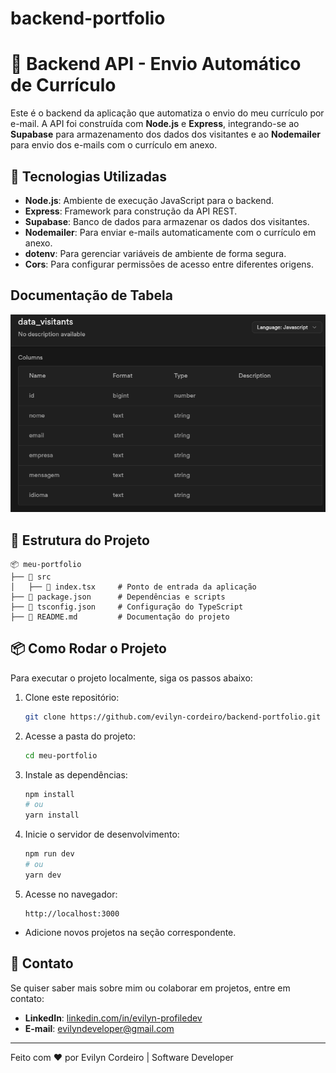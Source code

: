 # backend-portfolio

# 📌 Backend API - Envio Automático de Currículo

Este é o backend da aplicação que automatiza o envio do meu currículo por e-mail. A API foi construída com **Node.js** e **Express**, integrando-se ao **Supabase** para armazenamento dos dados dos visitantes e ao **Nodemailer** para envio dos e-mails com o currículo em anexo.

## 🚀 Tecnologias Utilizadas

- **Node.js**: Ambiente de execução JavaScript para o backend.
- **Express**: Framework para construção da API REST.
- **Supabase**: Banco de dados para armazenar os dados dos visitantes.
- **Nodemailer**: Para enviar e-mails automaticamente com o currículo em anexo.
- **dotenv**: Para gerenciar variáveis de ambiente de forma segura.
- **Cors**: Para configurar permissões de acesso entre diferentes origens.

## Documentação de Tabela

![alt text](image.png)

## 📂 Estrutura do Projeto

```
📦 meu-portfolio
├── 📂 src
│   ├── 📜 index.tsx     # Ponto de entrada da aplicação
├── 📜 package.json      # Dependências e scripts
├── 📜 tsconfig.json     # Configuração do TypeScript
├── 📜 README.md         # Documentação do projeto
```

## 📦 Como Rodar o Projeto

Para executar o projeto localmente, siga os passos abaixo:

1. Clone este repositório:

   ```sh
   git clone https://github.com/evilyn-cordeiro/backend-portfolio.git
   ```

2. Acesse a pasta do projeto:

   ```sh
   cd meu-portfolio
   ```

3. Instale as dependências:

   ```sh
   npm install
   # ou
   yarn install
   ```

4. Inicie o servidor de desenvolvimento:

   ```sh
   npm run dev
   # ou
   yarn dev
   ```

5. Acesse no navegador:
   ```
   http://localhost:3000
   ```

- Adicione novos projetos na seção correspondente.

## 📌 Contato

Se quiser saber mais sobre mim ou colaborar em projetos, entre em contato:

- **LinkedIn**: [linkedin.com/in/evilyn-profiledev](https://linkedin.com/in/evilyn-profiledev)
- **E-mail**: evilyndeveloper@gmail.com

---

Feito com ❤️ por Evilyn Cordeiro | Software Developer
